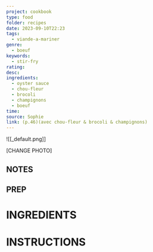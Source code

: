 ```yaml
---
project: cookbook
type: food
folder: recipes
date: 2023-09-10T22:23
tags:
  - viande-a-mariner
genre:
  - boeuf
keywords:
  - stir-fry
rating: 
desc: 
ingredients:
  - oyster sauce
  - chou-fleur
  - brocoli
  - champignons
  - boeuf
time: 
source: Sophie
link: (p.46)(avec chou-fleur & brocoli & champignons)
---
```


![[_default.png]]

[CHANGE PHOTO]


## NOTES




## PREP


# INGREDIENTS


# INSTRUCTIONS



